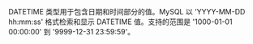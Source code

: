 DATETIME 类型用于包含日期和时间部分的值。MySQL 以 'YYYY-MM-DD hh:mm:ss' 格式检索和显示 DATETIME 值。支持的范围是 '1000-01-01 00:00:00' 到 '9999-12-31 23:59:59'。